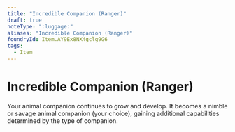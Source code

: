 ```yaml
---
title: "Incredible Companion (Ranger)"
draft: true
noteType: ":luggage:"
aliases: "Incredible Companion (Ranger)"
foundryId: Item.AY9Ex8NX4gclg9G6
tags:
  - Item
---
```


# Incredible Companion (Ranger)

Your animal companion continues to grow and develop. It becomes a nimble or savage animal companion (your choice), gaining additional capabilities determined by the type of companion.
